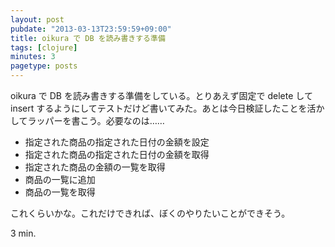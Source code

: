 ```yaml
---
layout: post
pubdate: "2013-03-13T23:59:59+09:00"
title: oikura で DB を読み書きする準備
tags: [clojure]
minutes: 3
pagetype: posts
---
```

oikura で DB を読み書きする準備をしている。とりあえず固定で delete して insert するようにしてテストだけど書いてみた。あとは今日検証したことを活かしてラッパーを書こう。必要なのは……

- 指定された商品の指定された日付の金額を設定
- 指定された商品の指定された日付の金額を取得
- 指定された商品の金額の一覧を取得
- 商品の一覧に追加
- 商品の一覧を取得

これくらいかな。これだけできれば、ぼくのやりたいことができそう。

3 min.
